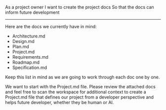 As a project owner
I want to create the project docs
So that the docs can inform future development

---

Here are the docs we currently have in mind:

- Architecture.md
- Design.md
- Plan.md
- Project.md
- Requirements.md
- Roadmap.md
- Specification.md

Keep this list in mind as we are going to work through each doc one by one. 

We want to start with the Project.md file. Please review the attached docs and feel free to scan the workspace for additional context to create a Project.md file that defines our project from a developer perspective and helps future developer, whether they be human or AI.